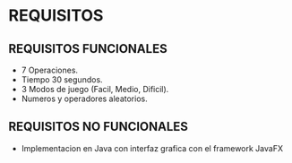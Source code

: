 # REQUISITOS #

## REQUISITOS FUNCIONALES ##

+ 7 Operaciones.
+ Tiempo 30 segundos.
+ 3 Modos de juego (Facil, Medio, Dificil).
+ Numeros y operadores aleatorios.

## REQUISITOS NO FUNCIONALES ##

+ Implementacion en Java con interfaz grafica con el framework JavaFX